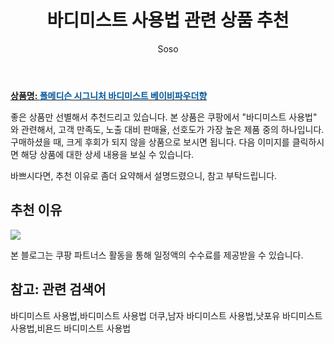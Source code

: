 ﻿---
layout: post
title:  "바디미스트 사용법 관련 상품 추천"
author: Soso
categories: [ 디지털/가전]
tags: [바디미스트 사용법,바디미스트 사용법 더쿠,남자 바디미스트 사용법,낫포유 바디미스트 사용법,비욘드 바디미스트 사용법]
image: https://ads-partners.coupang.com/image1/VOwAl3-zTOTlcOi6VIIIO72H-6U1LadJOwKAf4UzrM3oPwH4qJpCUKusnmkOc5sW3dtk4IzF5Wpr4cNyfIU7HmRfxNxPjGUY2BcigsuH-o1_26HetFZfd7-tVlKx1eQbXOmBbMC1rRlpin8DR-OGrKM-3Rg0wNJX1_DrQDtF_t8mN2U8T7isYc_ixNygtXV9JCdC9vXaMuUywCGz2DlyjKeaooYS_710fWdLjgD6QozzFM_tK92Em4vfevm2LXbolUIAKOqSy1y6xxkmP1Ka3R3k9nE= 
description: "쿠팡에서 바디미스트 사용법 관련 상품으로 가장 고객 선호도가 높은 제품 중 하나입니다."
---

<a href="https://link.coupang.com/re/AFFSDP?lptag=AF5673682&pageKey=7251738417&itemId=2992802088&vendorItemId=70981096986&traceid=V0-153-26f3b8039c986433&requestid=20240206144958548154813813&token=31850C%7CMIXED"><b>상품명: <font color='#01579B'>폴메디슨 시그니처 바디미스트 베이비파우더향</font></b></a>

좋은 상품만 선별해서 추천드리고 있습니다.
본 상품은 쿠팡에서 "바디미스트 사용법" 와 관련해서, 고객 만족도, 노출 대비 판매율, 선호도가 가장 높은 제품 중의 하나입니다.
구매하셨을 때, 크게 후회가 되지 않을 상품으로 보시면 됩니다. 
다음 이미지를 클릭하시면 해당 상품에 대한 상세 내용을 보실 수 있습니다.

바쁘시다면, 추천 이유로 좀더 요약해서 설명드렸으니, 참고 부탁드립니다.

## 추천 이유 

<a href="https://link.coupang.com/re/AFFSDP?lptag=AF5673682&pageKey=7251738417&itemId=2992802088&vendorItemId=70981096986&traceid=V0-153-26f3b8039c986433&requestid=20240206144958548154813813&token=31850C%7CMIXED"><img src="https://thumbnail6.coupangcdn.com/thumbnails/remote/q89/image/retail/images/1428229154097875-13ff5674-0f8f-4ee7-b97d-193e0bc0ba57.jpg"></a> 

본 블로그는 쿠팡 파트너스 활동을 통해 일정액의 수수료를 제공받을 수 있습니다.

## 참고: 관련 검색어    
바디미스트 사용법,바디미스트 사용법 더쿠,남자 바디미스트 사용법,낫포유 바디미스트 사용법,비욘드 바디미스트 사용법